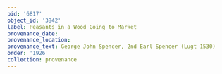 ```yaml
---
pid: '6817'
object_id: '3842'
label: Peasants in a Wood Going to Market
provenance_date:
provenance_location:
provenance_text: George John Spencer, 2nd Earl Spencer (Lugt 1530)
order: '1926'
collection: provenance
---
```


